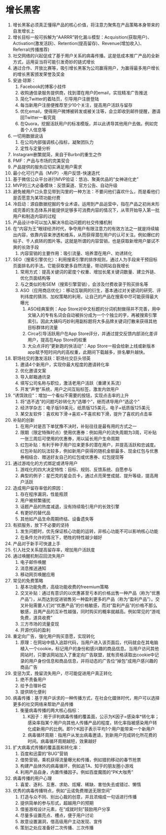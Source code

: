# 增长黑客

1. 增长黑客必须真正懂得产品的核心价值，将注意力聚焦在产品策略本身带来的自发增长上
2. 增长目标一般可拆解为“AARRR”转化漏斗模型：Acquisition(获取用户)、Activation(激发活跃)、Retention(提高留存)、Revenue(增加收入)、Referral(传播推荐)
3. 社交网络的兴起促成了基于用户关系的病毒传播。这是低成本推广产品的全新方式，运用妥当将可能引发奇妙的链式增长
4. 通过合作、开放比赛等，吸引增长黑客为公司赢得用户，为赢得最多用户增长的增长黑客颁发荣誉及奖金
5. 安迪·琼斯：
   1. Facebook的博客小挂件
   2. 收购通信录服务提供商，找到潜在用户的email，实现精准广告推送
   3. 简化Twitter的着陆页，引导用户注册登陆
   4. 每当新用户注册便推荐至少10个关注，提高用户活跃与留存
   5. 优化email，使得用户微博被转发或被关注等，会立即收到邮件提醒，邀请回Twitter一看究竟
   6. 在Quora，挖掘活跃用户的标准模版，并以此诱导其他用户去做。例如完善个人信息等
6. 一切用数据说话
   1. 在公司内部强调核心指标，凝聚团队力
   2. 定性与定量分析
7. Instagram删繁就简，来自于Burbn的重生之作
8. PMF：产品与市场的完美契合
9. 产品提供的服务应切实满足用户需求
10. 最小化可行产品（MVP）-用户反馈-快速迭代
11. 基于微信公众平台进行MVP验证：悠泊、聚美优品的“女神进化史”
12. MVP的三大必备模块：反馈渠道、官方公告、自动升级
13. 避免被用户口头意见带到沟里的一种方法：不要问他们喜欢什么，而是看他们是否愿意为某项功能付费
14. 冷启动：源自数据挖掘的专业术语，运用到产品运营中，指在产品之初尚未形成完善的生态体系并能提供足够多可消费内容的情况下，从零开始导入第一批用户和制造内容的过程
15. 产品设计中可以加入解决冷启动问题的社交传播机制
16. 在“内容为王”眼球经济时代，争夺用户有限注意力的有效方法之一就是持续输出内容，依靠内容来渗透和维系，从而获得潜在用户的认可关注。例如爆红的帖子、千人疯转的图片等。这就是所谓的内容营销，也是获取新增用户屡试不爽的长效手段
    1. 内容营销的主要作用：吸引流量、培养潜在用户、劝诱转化
17. SEO（搜索引擎优化）：利用搜索引擎的排序规则，通过人为手段来干预目标页面排名的手法。它能获取更多自然流量，带动网站自我增长
    1. 常用方式：提高关键词的密度个权重、增加长尾关键词数量、建立外链、优化页面结构等
    2. 与之类似的有SEM（搜索引擎营销），会涉及付费收录于购买排名等
    3. ASO（应用商店优化）：移动互联网的衍生，基本通过对关键词的研究、评判纬度的猜测、加权策略的利用，让自己的产品在搜索中尽可能获得最大曝光
       1. ASO经典案例：App Store对中文标题的分词机制做得并不完善，用中文输入的专有名词会自动被拆分成为一个个独立的字，再被搜索引擎索引。因此大姨吗巧妙利用副标题将大多品牌关键词打散来获得其他目标群体的流量
       2. Circa引导活跃用户在App Store评分，并通过提交反馈内部消化差评用户，提高在App Store的权重
       3. 大众点评的“更新跑的快活动”：App Store一般会给新上线或新版本app赋予短时间内的高权重，此期间下载越多，排名攀升越快。
18. 职场社交的激发活跃：职场社交巨头领英
    1. 邀请4个新用户，实现你最大程度的邀请转化率
    2. 优化邀请文案
    3. 导入邮箱通讯录
    4. 填写公司名称与职位，激活老用户活跃（重建关系流）
    5. 开发“声誉”系统，用户之间互贴标签，激发内敛用户
19. “诱饵效应”：增加一个看似不需要的按钮，实现点击率的上升
    1. 将“选不选”的问题巧妙转化为“选哪个”，继而诱导用户“选这个”
    2. 经济学杂志：电子版59美元，纸质版125美元，电子+纸质版125美元
    3. 某交友软件：喜欢和下滑->喜欢+不喜欢和下滑，提升了喜欢的点击率
20. 补贴的创新
    1. 在用户对是否下单犹豫不决时，补贴往往是最有用的方式之一
    2. 限期（限定特殊时点）使用优惠券：例如用户的流失周期为3周，可补贴一张三周后可使用的优惠券，用以延长用户生命周期
    3. 红包补贴：有利于种子用户拉来更多的潜在用户，并提高活跃和忠诚度。红包补贴的玩法较多，例如新用户获得的随机金额最多、现金红包与优惠券相结合、赠送好友自己的红包或优惠券、红包提现等
21. 通过游戏化的方式绑定或诱导用户
    1. 游戏化的四大决定特性：目标、规则、反馈系统、自愿参与
    2. 典型的例子：星巴克的星会员卡，通过点亮荣誉成就、提升等级，提高用户活跃
22. 造成用户留存率低的原因：
    1. 存在程序漏洞，性能瓶颈
    2. 用户被频繁骚扰
    3. 话题产品的热度减退，没有持续吸引用户的长效引擎
    4. 有更好的替代品
    5. 其他如产品生命周期终结、设备遗失等
23. 有损服务，放下不必要的坚持
    1. 发生问题时，优先保证核心功能的运转，非核心功能不可以影响核心功能
    2. 在条件允许的情况下，牺牲的特性越少越好
24. 产品对于新手可快速上手
25. 引入社交关系提高留存率，增加用户活跃度
26. 通过唤醒机制召回流失用户
    1. 电子邮件唤醒
    2. 消息推送通知
    3. 移动网页唤醒应用
27. 常见的免费策略
    1. 基本功能免费，高级功能收费的freemium策略
    2. 交叉补贴：通过有意识的以优惠甚至亏本的价格出售一种产品（称为“优惠产品”），从而达到促进销售另一种盈利更多的产品（称为“盈利产品”）。交叉补贴需要人们对“优惠产品”的价格敏感，而对“盈利产品”的价格不那么敏感，且两产品的互补性越强，同时购买的概率就越高。例如常见的“游戏免费，道具收费”
    3. 三方市场的流量变现
    4. 开源代码的盈利
28. 重定向广告，强化用户购买意愿，实现转化
    1. 原理：在网站中插入追踪代码，当用户进入该页面后，代码就会在其电脑植入一个cookie，标记用户的身份和感兴趣的商品信息。当用户访问其他网站时，只要该网站加入了重定向广告联盟，就有资格读取出cookie中记录的用户身份信息和商品信息，并将动态的广告位“掉包”成用户感兴趣的商品广告
29. 变惩为奖，挽留流失用户，尽可能促进用户真正转化
    1. 绝不责备用户
    2. 给予合理补偿
    3. 提供转化便利
30. 病毒传播：基于用户诉求的一种传播方式，在社会化媒体时代，用户可以选择更多的社交网络来帮助产品传播
    1. 衡量病毒传播的两大核心指标：
       1. K因子：用于评判病毒传播的覆盖面，公示为K因子=感染率*转化率；感染率指某个用户向其他人传播产品的程度，转化率指被感染用户转化成新用户的比例。即1个K因子表示平均1个用户能带来一个新用户
       2. 病毒循环周期：指用户从发出病毒邀请，到新用户完成转化所花费的时间。病毒循环周期越短，效果越好
31. 扩大病毒式传播的覆盖面和转化率：
    1. 百度和迅雷的“BUG”营销
    2. 借势营销，乘机获得流量曝光和传播，例如猎豹移动的春节抢票
    3. 构建产品体外的病毒循环，例如追TA、知乎的朋友圈小游戏
    4. 利用产品自身，内置传播因子。例如百度魔图的“PK大咖秀”
32. 病毒传播的用户心理
    1. 喜爱、逐利、互惠、求助、炫耀、稀缺、害怕失去或错过、懒惰
33. 优秀的病毒传播特点，例如“云诺免费赠送无限空间”
    1. 打造与众不同、别出心裁的创意，并且浓缩成一句话进行传播
    2. 提供简单的参与形式，超越用户的预期
    3. 借鉴游戏设计元素，在“成就时刻”鼓励用户分享
    4. 尽量多设置亮点、槽点，便于用户讨论
    5. 故意设置漏洞，借高级用户主动发现、宣传
    6. 策划之处应准备好二次传播、三次传播
